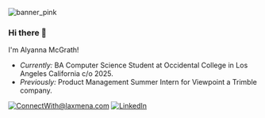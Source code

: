 ![banner_pink](https://user-images.githubusercontent.com/93737807/176778522-88351c60-90b3-41ac-a7ce-25af88ba829c.png)
### Hi there 👋
I'm Alyanna McGrath! 
- <i>Currently:</i> BA Computer Science Student at Occidental College in Los Angeles California c/o 2025. 
- <i>Previously:</i> Product Management Summer Intern for Viewpoint a Trimble company.


<a href="mailto:mcgratha@oxy.edu">![ConnectWith@laxmena.com](https://img.shields.io/badge/Gmail-D14836?style=for-the-badge&logo=gmail&logoColor=white)</a> <a href="https://www.linkedin.com/in/alyanna-mcgrath/">![LinkedIn](https://img.shields.io/badge/LinkedIn-0077B5?style=for-the-badge&logo=linkedin&logoColor=white)</a>

